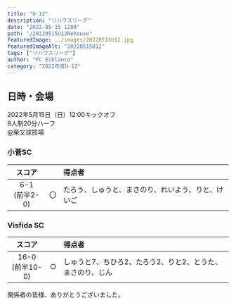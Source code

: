 ```yaml
---
title: "U-12"
description: "リハウスリーグ"
date: "2022-05-15 1200"
path: "/20220515U12Rehouse"
featuredImage: ../images/20220515U12.jpg
featuredImageAlt: "20220515U12"
tags: ["リハウスリーグ"]
author: "FC Esblanco"
category: "2022年度U-12"
---
```


## 日時・会場

2022年5月15日（日）12:00キックオフ<br>
8人制20分ハーフ<br>
@柴又球技場

### 小菅SC

| スコア |   | 得点者  |
|:------:|:-:|:--------|
| 6-1<br/>(前半2-0) | 〇 |たろう、しゅうと、まさのり、れいよう、りと、けいご|

### Visfida SC

| スコア |   | 得点者  |
|:------:|:-:|:--------|
| 16-0<br/>(前半10-0) | ○ |しゅうと7、ちひろ2、たろう2、りと2、とうた、まさのり、じん|

関係者の皆様、ありがとうございました。